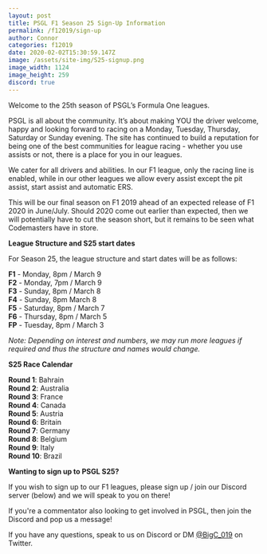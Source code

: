 ```yaml
---
layout: post
title: PSGL F1 Season 25 Sign-Up Information
permalink: /f12019/sign-up
author: Connor
categories: f12019
date: 2020-02-02T15:30:59.147Z
image: /assets/site-img/S25-signup.png
image_width: 1124
image_height: 259
discord: true
---
```

Welcome to the 25th season of PSGL’s Formula One leagues.

PSGL is all about the community. It’s about making YOU the driver welcome, happy and looking forward to racing on a Monday, Tuesday, Thursday, Saturday or Sunday evening. The site has continued to build a reputation for being one of the best communities for league racing - whether you use assists or not, there is a place for you in our leagues.

<!--more-->

We cater for all drivers and abilities. In our F1 league, only the racing line is enabled, while in our other leagues we allow every assist except the pit assist, start assist and automatic ERS.

This will be our final season on F1 2019 ahead of an expected release of F1 2020 in June/July. Should 2020 come out earlier than expected, then we will potentially have to cut the season short, but it remains to be seen what Codemasters have in store.

**League Structure and S25 start dates**

For Season 25, the league structure and start dates will be as follows:

**F1** - Monday, 8pm / March 9\
**F2** - Monday, 7pm / March 9\
**F3** - Sunday, 8pm / March 8 \
**F4** - Sunday, 8pm March 8 \
**F5** - Saturday, 8pm / March 7 \
**F6** - Thursday, 8pm / March 5 \
**FP** - Tuesday, 8pm / March 3

*Note: Depending on interest and numbers, we may run more leagues if required and thus the structure and names would change.*

**S25 Race Calendar**

**Round 1**: Bahrain\
**Round 2**: Australia\
**Round 3**: France\
**Round 4**: Canada\
**Round 5**: Austria\
**Round 6**: Britain\
**Round 7**: Germany\
**Round 8**: Belgium\
**Round 9**: Italy\
**Round 10**: Brazil

**Wanting to sign up to PSGL S25?**

If you wish to sign up to our F1 leagues, please sign up / join our Discord server (below) and we will speak to you on there!

If you're a commentator also looking to get involved in PSGL, then join the Discord and pop us a message!

If you have any questions, speak to us on Discord or DM [@BigC_019](https://twitter.com/bigc_019) on Twitter.

